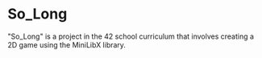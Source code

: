 # So_Long
"So_Long" is a project in the 42 school curriculum that
involves creating a 2D game using the MiniLibX library.
